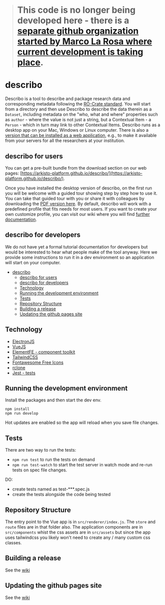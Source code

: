 > # This code is no longer being developed here - there is a [separate github organization started by Marco La Rosa where current development is taking place](https://github.com/describo).




# describo

Describo is a tool to describe and package research data and corresponding metadata following the [RO-Crate standard](https://researchobject.github.io/ro-crate/1.0/). You will start from a directory and then use Describo to describe the data therein as a `Dataset`, including metadata on the "who, what and where" properties such as `author` - where the value is not just a string, but a Contextual Item - a `Person` - which in turn may link to other Contextual Items. Describo runs as a desktop app on your Mac, Windows or Linux computer. There is also a [version that can be installed as a web application](https://arkisto-platform.github.io/describo-online/), e.g., to make it available from your servers for all the researchers at your institution.

## describo for users

You can get a pre-built bundle from the download section on our web pages: [https://arkisto-platform.github.io/describo/](https://arkisto-platform.github.io/describo/).

Once you have installed the desktop version of describo, on the first run you will be welcome with a guided tour showing step by step how to use it. You can take that guided tour with you or share it with colleagues by downloading the [PDF version here](https://github.com/Arkisto-Platform/describo/raw/master/describo_getting_started.pdf). By default, describo will work with a predefined profile that fits needs for most users. If you want to create your own customize profile, you can visit our wiki where you will find [further documentation](https://github.com/Arkisto-Platform/describo/wiki).

## describo for developers

We do not have yet a formal tutorial documentation for developers but would be interested to hear what people make of the tool anyway. Here we provide some instructions to run it in a dev environment so an application will start on your computer.

- [describo](#describo)
  - [describo for users](#describo-for-users)
  - [describo for developers](#describo-for-developers)
  - [Technology](#technology)
  - [Running the development environment](#running-the-development-environment)
  - [Tests](#tests)
  - [Repository Structure](#repository-structure)
  - [Building a release](#building-a-release)
  - [Updating the github pages site](#updating-the-github-pages-site)

## Technology

-   [ElectronJS](https://www.electronjs.org/)
-   [VueJS](https://vuejs.org/)
-   [ElementFE - component toolkit](https://element.eleme.io/#/en-US/component/installation)
-   [TailwindCSS](https://tailwindcss.com/docs/installation/)
-   [Fontawesome Free Icons](https://fontawesome.com/)
-   [rclone](https://rclone.org/)
-   [Jest - tests](https://jestjs.io/en/)

## Running the development environment

Install the packages and then start the dev env.

```
npm install
npm run develop
```

Hot updates are enabled so the app will reload when you save file changes.

## Tests

There are two way to run the tests:

-   `npm run test` to run the tests on demand
-   `npm run test-watch` to start the test server in watch mode and re-run tests on spec file changes.

DO:

-   create tests named as test-\*\*\*.spec.js
-   create the tests alongside the code being tested

## Repository Structure

The entry point to the Vue app is in `src/renderer/index.js`.
The `store` and `route` files are in that folder also. The
application components are in `src/components` whist the css
assets are in `src/assets` but since the app uses tailwindcss
you likely won't need to create any / many custom css classes.

## Building a release

See the [wiki](https://github.com/UTS-eResearch/describo/wiki/build-a-release)

## Updating the github pages site

See the [wiki](https://github.com/UTS-eResearch/describo/wiki/updating-github-pages)
